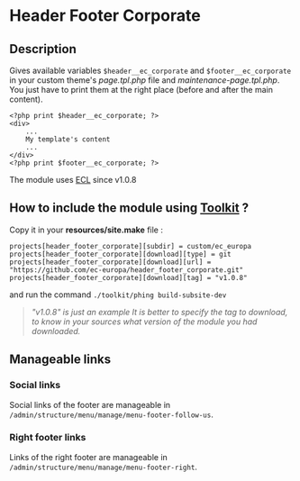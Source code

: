 # Header Footer Corporate

## Description

Gives available variables `$header__ec_corporate` and `$footer__ec_corporate`  in your custom theme's *page.tpl.php* file and *maintenance-page.tpl.php*.
You just have to print them at the right place (before and after the main content).

    <?php print $header__ec_corporate; ?>
    <div>
	    ...
	    My template's content
	    ...
    </div>
    <?php print $footer__ec_corporate; ?>

The module uses [ECL](https://ec.europa.eu/component-library/ec/) since v1.0.8

## How to include the module using [Toolkit](https://github.com/ec-europa/toolkit) ?

Copy it in your **resources/site.make** file :

    projects[header_footer_corporate][subdir] = custom/ec_europa
    projects[header_footer_corporate][download][type] = git
    projects[header_footer_corporate][download][url] = "https://github.com/ec-europa/header_footer_corporate.git"
    projects[header_footer_corporate][download][tag] = "v1.0.8"
and run the command `./toolkit/phing build-subsite-dev`

> *"v1.0.8" is just an example
It is better to specify the tag to download, to know in your sources what version of the module you had downloaded.*

## Manageable links
### Social links
Social links of the footer are manageable in `/admin/structure/menu/manage/menu-footer-follow-us`.
### Right footer links
Links of the right footer are manageable in `/admin/structure/menu/manage/menu-footer-right`.
